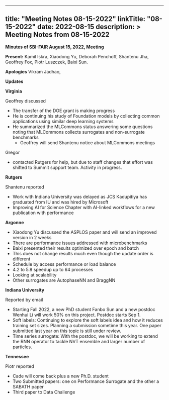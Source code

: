 
---
title: "Meeting Notes 08-15-2022"
linkTitle: "08-15-2022"
date: 2022-08-15
description: >
  Meeting Notes from 08-15-2022
---

**Minutes of SBI-FAIR August 15, 2022, Meeting**

**Present:** Kamil Iskra, Xiaodong Yu, Deborah Penchoff, Shantenu Jha, Geoffrey Fox, Piotr Luszczek, Baixi Sun.

**Apologies** Vikram Jadhao,

**Updates**

**Virginia**

Geoffrey discussed



* The transfer of the DOE grant is making progress
* He is continuing his study of Foundation models by collecting common applications using similar deep learning systems
* He summarized the MLCommons status answering some questions noting that MLCommons collects surrogates and non-surrogate benchmarks
    * Geoffrey will send Shantenu notice about MLCommons meetings

Gregor


* contacted Rutgers for help, but due to staff changes that effort was shifted to Summit support team. Activity in progress.

**Rutgers**

Shantenu reported



* Work with Indiana University was delayed as JCS Kadupitiya has graduated from IU and was hired by Microsoft
* Improving AI for Science Chapter with AI-linked workflows for a new publication with performance 

**Argonne**



* Xiaodong Yu discussed the ASPLOS paper and will send an improved version in 2 weeks
* There are performance issues addressed with microbenchmarks
* Baixi presented their results  optimized over epoch and batch
* This does  not change results much even though the update order is different
* Schedule by access performance or load balance
* 4.2 to 5.8 speedup up to 64 processes
* Looking at scalability
* Other surrogates are AutophaseNN and BraggNN

**Indiana University**

Reported by email



* Starting Fall 2022, a new PhD student Fanbo Sun and a new postdoc Wenhui Li will work 50% on this project. Postdoc starts Sep 1.
* Soft labels: Continuing to explore the soft labels idea and how it reduces training set sizes. Planning a submission sometime this year. One paper submitted last year on this topic is still under review.
* Time series surrogate: With the postdoc, we will be working to extend the RNN operator to tackle NVT ensemble and larger number of particles.

**Tennessee**

Piotr reported



* Cade will come back plus a new Ph.D. student
* Two Submitted papers: one on Performance Surrogate and the other a SABATH paper
* Third paper to Data Challenge